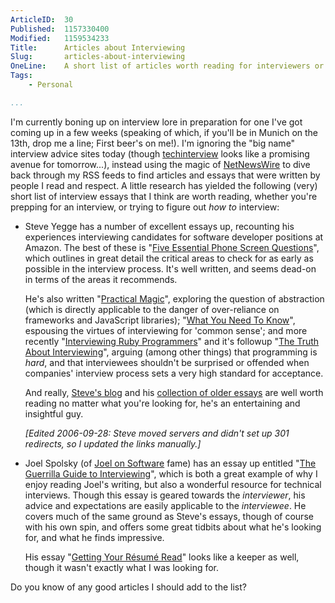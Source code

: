 ```yaml
---
ArticleID:  30
Published:  1157330400
Modified:   1159534233
Title:      Articles about Interviewing
Slug:       articles-about-interviewing
OneLine:    A short list of articles worth reading for interviewers or interviewees.
Tags:       
    - Personal

...
```

I'm currently boning up on interview lore in preparation for one I've got coming up in a few weeks (speaking of which, if you'll be in Munich on the 13th, drop me a line; First beer's on me!).  I'm ignoring the "big name" interview advice sites today (though [techinterview][] looks like a promising avenue for tomorrow...), instead using the magic of [NetNewsWire][] to dive back through my RSS feeds to find articles and essays that were written by people I read and respect.  A little research has yielded the following (very) short list of interview essays that I think are worth reading, whether you're prepping for an interview, or trying to figure out _how to_ interview: 

*   Steve Yegge has a number of excellent essays up, recounting his
    experiences interviewing candidates for software developer positions at
    Amazon.  The best of these is 
    "[Five Essential Phone Screen Questions][five_questions]", which outlines
    in great detail the critical areas to check for as early as possible in
    the interview process.  It's well written, and seems dead-on in terms of
    the areas it recommends.  
    
    He's also written "[Practical Magic][practical]", exploring the question
    of abstraction (which is directly applicable to the danger of
    over-reliance on frameworks and JavaScript libraries); 
    "[What You Need To Know][need2know]", espousing the virtues of
    interviewing for 'common sense'; and more recently 
    "[Interviewing Ruby Programmers][interviewing_ruby]" and it's followup
    "[The Truth About Interviewing][truth_interviewing]", arguing (among other
    things) that programming is _hard_, and that interviewees shouldn't be
    surprised or offended when companies' interview process sets a very high
    standard for acceptance.

    And really, [Steve's blog][steve] and his 
    [collection of older essays][rants] are well worth reading no matter what
    you're looking for, he's an entertaining and insightful guy.
    
    _[Edited 2006-09-28: Steve moved servers and didn't set up 301 redirects, so I updated the links manually.]_

*   Joel Spolsky (of [Joel on Software][joel_on_software] fame) has an essay
    up entitled "[The Guerrilla Guide to Interviewing][joel]", which is both a
    great example of why I enjoy reading Joel's writing, but also a wonderful
    resource for technical interviews.  Though this essay is geared towards
    the _interviewer_, his advice and expectations are easily applicable to
    the _interviewee_.  He covers much of the same ground as Steve's essays, 
    though of course with his own spin, and offers some great tidbits about
    what he's looking for, and what he finds impressive.

    His essay "[Getting Your Résumé Read][resume]" looks like a keeper as
    well, though it wasn't exactly what I was looking for.
    
Do you know of any good articles I should add to the list?

[techInterview]: http://www.techinterview.org/ "techInterview"
[NetNewsWire]: http://ranchero.com/netnewswire/ "NetNewsWire: _The_ RSS Reader for OS X"


[five_questions]: http://steve.yegge.googlepages.com/five-essential-phone-screen-questions "Steve Yegge: 'Five Essential Phone Screen Questions'"
[practical]: http://steve.yegge.googlepages.com/practical-magic "Steve Yegge: 'Practical Magic'"
[interviewing_ruby]: http://www.oreillynet.com/ruby/blog/2006/03/interviewing_ruby_programmers.html "Steve Yegge: 'Interviewing Ruby Programmers'"
[truth_interviewing]: http://steve-yegge.blogspot.com/2006/03/truth-about-interviewing.html "Steve Yegge: 'Truth About Interviewing'"
[need2know]: http://steve.yegge.googlepages.com/what-you-need-to-know "Steve Yegge: 'What You Need To Know'"
[steve]: http://steve-yegge.blogspot.com "Steve Yegge: 'Stevey's Blog Rants'"
[rants]: http://steve.yegge.googlepages.com/blog-rants "Stevey's Drunken Blog Rants"

[joel]: http://www.joelonsoftware.com/articles/fog0000000073.html "Joel Spolsky: 'The Guerrilla Guide to Interviewing'"
[joel_on_software]: http://www.joelonsoftware.com/ "Joel on Software"
[resume]: http://www.joelonsoftware.com/articles/ResumeRead.html "Joel Spolsky: 'Getting Your Résumé Read'"